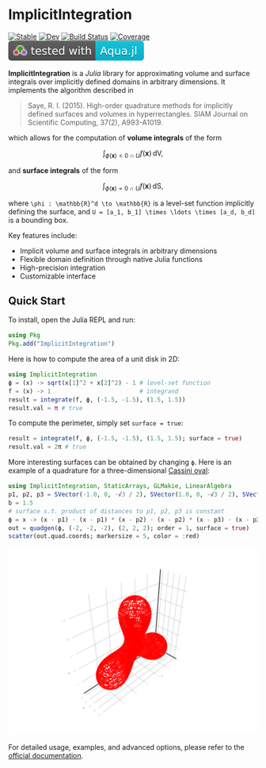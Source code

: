# ImplicitIntegration

[![Stable](https://img.shields.io/badge/docs-stable-blue.svg)](https://maltezfaria.github.io/ImplicitIntegration.jl/stable/)
[![Dev](https://img.shields.io/badge/docs-dev-blue.svg)](https://maltezfaria.github.io/ImplicitIntegration.jl/dev/)
[![Build Status](https://github.com/maltezfaria/ImplicitIntegration.jl/actions/workflows/CI.yml/badge.svg?branch=main)](https://github.com/maltezfaria/ImplicitIntegration.jl/actions/workflows/CI.yml?query=branch%3Amain)
[![Coverage](https://codecov.io/gh/maltezfaria/ImplicitIntegration.jl/branch/main/graph/badge.svg)](https://codecov.io/gh/maltezfaria/ImplicitIntegration.jl)
[![Aqua](https://raw.githubusercontent.com/JuliaTesting/Aqua.jl/master/badge.svg)](https://github.com/JuliaTesting/Aqua.jl)

**ImplicitIntegration** is a *Julia* library for approximating volume and surface integrals
over implicitly defined domains in arbitrary dimensions. It implements the algorithm
described in

> Saye, R. I. (2015). High-order quadrature methods for implicitly defined surfaces and
> volumes in hyperrectangles. SIAM Journal on Scientific Computing, 37(2), A993-A1019.

which allows for the computation of **volume integrals** of the form

```math
    \int_{\phi(\boldsymbol{x}) < 0 \ \cap \ U}  f(\boldsymbol{x}) \, \mathrm{dV},
```

and **surface integrals** of the form

```math
    \int_{\phi(\boldsymbol{x}) = 0 \ \cap \ U}  f(\boldsymbol{x}) \, \mathrm{dS},
```

where ``\phi : \mathbb{R}^d \to \mathbb{R}`` is a level-set function implicitly defining the
surface, and ``U = [a_1, b_1] \times \ldots \times [a_d, b_d]`` is a bounding
box.

Key features include:

- Implicit volume and surface integrals in arbitrary dimensions
- Flexible domain definition through native Julia functions
- High-precision integration
- Customizable interface

## Quick Start

To install, open the Julia REPL and run:

```julia
using Pkg
Pkg.add("ImplicitIntegration")
```

Here is how to compute the area of a unit disk in 2D:

```julia
using ImplicitIntegration
ϕ = (x) -> sqrt(x[1]^2 + x[2]^2) - 1 # level-set function
f = (x) -> 1                         # integrand
result = integrate(f, ϕ, (-1.5, -1.5), (1.5, 1.5))
result.val ≈ π # true
```

To compute the perimeter, simply set `surface = true`:

```julia
result = integrate(f, ϕ, (-1.5, -1.5), (1.5, 1.5); surface = true)
result.val ≈ 2π # true
```

More interesting surfaces can be obtained by changing `ϕ`. Here is an example of a
quadrature for a three-dimensional [Cassini
oval](https://en.wikipedia.org/wiki/Cassini_oval):

```julia
using ImplicitIntegration, StaticArrays, GLMakie, LinearAlgebra
p1, p2, p3 = SVector(-1.0, 0, -√3 / 2), SVector(1.0, 0, -√3 / 2), SVector(0, 0, √3 / 2)
b = 1.5
# surface s.t. product of distances to p1, p2, p3 is constant
ϕ = x -> (x - p1) ⋅ (x - p1) * (x - p2) ⋅ (x - p2) * (x - p3) ⋅ (x - p3) - b^2 
out = quadgen(ϕ, (-2, -2, -2), (2, 2, 2); order = 1, surface = true)
scatter(out.quad.coords; markersize = 5, color = :red)
```

![trifoil](trifoil.png)

For detailed usage, examples, and advanced options, please refer to the [official
documentation](https://maltezfaria.github.io/ImplicitIntegration.jl/dev/).
